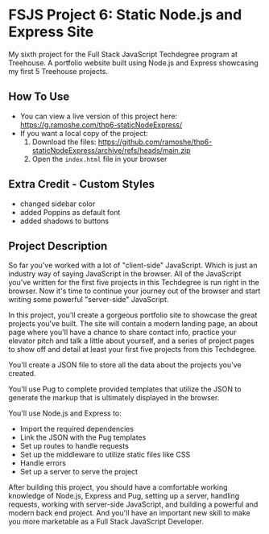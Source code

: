 # FSJS Project 6: Static Node.js and Express Site
 
My sixth project for the Full Stack JavaScript Techdegree program at Treehouse. A portfolio website built using Node.js and Express showcasing my first 5 Treehouse projects.

## How To Use
 - You can view a live version of this project here: https://g.ramoshe.com/thp6-staticNodeExpress/
 - If you want a local copy of the project:
    1. Download the files: https://github.com/ramoshe/thp6-staticNodeExpress/archive/refs/heads/main.zip
    2. Open the `index.html` file in your browser

## Extra Credit - Custom Styles
 - changed sidebar color
 - added Poppins as default font
 - added shadows to buttons

## Project Description
So far you've worked with a lot of "client-side" JavaScript. Which is just an industry way of saying JavaScript in the browser. All of the JavaScript you've written for the first five projects in this Techdegree is run right in the browser. Now it's time to continue your journey out of the browser and start writing some powerful "server-side" JavaScript.

In this project, you'll create a gorgeous portfolio site to showcase the great projects you've built. The site will contain a modern landing page, an about page where you'll have a chance to share contact info, practice your elevator pitch and talk a little about yourself, and a series of project pages to show off and detail at least your first five projects from this Techdegree.

You'll create a JSON file to store all the data about the projects you've created.

You'll use Pug to complete provided templates that utilize the JSON to generate the markup that is ultimately displayed in the browser.

You'll use Node.js and Express to:
 - Import the required dependencies
 - Link the JSON with the Pug templates
 - Set up routes to handle requests
 - Set up the middleware to utilize static files like CSS
 - Handle errors
 - Set up a server to serve the project

After building this project, you should have a comfortable working knowledge of Node.js, Express and Pug, setting up a server, handling requests, working with server-side JavaScript, and building a powerful and modern back end project. And you'll have an important new skill to make you more marketable as a Full Stack JavaScript Developer.
